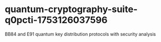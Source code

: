 # quantum-cryptography-suite-q0pcti-1753126037596
BB84 and E91 quantum key distribution protocols with security analysis

